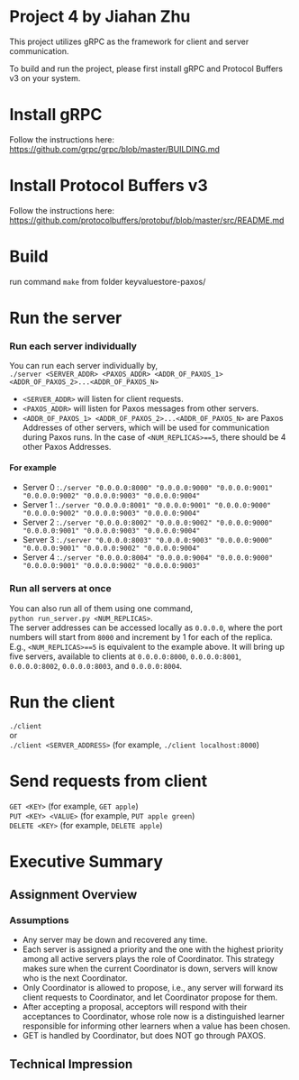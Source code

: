 Project 4  by Jiahan Zhu
===================================

This project utilizes gRPC as the framework for client and server communication.

To build and run the project, please first install gRPC and Protocol Buffers v3 on your system.


# Install gRPC
Follow the instructions here: https://github.com/grpc/grpc/blob/master/BUILDING.md

# Install Protocol Buffers v3
Follow the instructions here: https://github.com/protocolbuffers/protobuf/blob/master/src/README.md

# Build
run command `make` from folder keyvaluestore-paxos/

# Run the server
### Run each server individually
You can run each server individually by,  
`./server <SERVER_ADDR> <PAXOS_ADDR> <ADDR_OF_PAXOS_1> <ADDR_OF_PAXOS_2>...<ADDR_OF_PAXOS_N>`
* `<SERVER_ADDR>` will listen for client requests.
* `<PAXOS_ADDR>` will listen for Paxos messages from other servers.
* `<ADDR_OF_PAXOS_1> <ADDR_OF_PAXOS_2>...<ADDR_OF_PAXOS_N>` are Paxos Addresses of other servers, which will be used for communication during Paxos runs. In the case of `<NUM_REPLICAS>==5`, there should be 4 other Paxos Addresses. 
#### For example
* Server 0 :`./server "0.0.0.0:8000" "0.0.0.0:9000" "0.0.0.0:9001" "0.0.0.0:9002" "0.0.0.0:9003" "0.0.0.0:9004"` 
* Server 1 :`./server "0.0.0.0:8001" "0.0.0.0:9001" "0.0.0.0:9000" "0.0.0.0:9002" "0.0.0.0:9003" "0.0.0.0:9004"` 
* Server 2 :`./server "0.0.0.0:8002" "0.0.0.0:9002" "0.0.0.0:9000" "0.0.0.0:9001" "0.0.0.0:9003" "0.0.0.0:9004"` 
* Server 3 :`./server "0.0.0.0:8003" "0.0.0.0:9003" "0.0.0.0:9000" "0.0.0.0:9001" "0.0.0.0:9002" "0.0.0.0:9004"` 
* Server 4 :`./server "0.0.0.0:8004" "0.0.0.0:9004" "0.0.0.0:9000" "0.0.0.0:9001" "0.0.0.0:9002" "0.0.0.0:9003"`   

### Run all servers at once
You can also run all of them using one command,  
`python run_server.py <NUM_REPLICAS>`.   
The server addresses can be accessed locally as  `0.0.0.0`, where the port numbers will start from `8000` and increment by 1 for each of the replica.   
E.g., `<NUM_REPLICAS>==5` is equivalent to the example above. It will bring up five servers, available to clients at `0.0.0.0:8000`, `0.0.0.0:8001`, `0.0.0.0:8002`, `0.0.0.0:8003`, and `0.0.0.0:8004`.



# Run the client
`./client`  
or  
`./client <SERVER_ADDRESS>` (for example, `./client localhost:8000`)

# Send requests from client
`GET <KEY>` (for example, `GET apple`)  
`PUT <KEY> <VALUE>` (for example, `PUT apple green`)  
`DELETE <KEY>` (for example, `DELETE apple`)  


# Executive Summary
## Assignment Overview

### Assumptions
* Any server may be down and recovered any time.
* Each server is assigned a priority and the one with the highest priority among all active servers plays the role of Coordinator. This strategy makes sure when the current Coordinator is down, servers will know who is the next Coordinator.
* Only Coordinator is allowed to propose, i.e., any server will forward its client requests to Coordinator, and let Coordinator propose for them.
* After accepting a proposal, acceptors will respond with their acceptances to Coordinator, whose role now is a distinguished learner responsible for informing other learners when a value has been chosen.
* GET is handled by Coordinator, but does NOT go through PAXOS.

 

## Technical Impression





